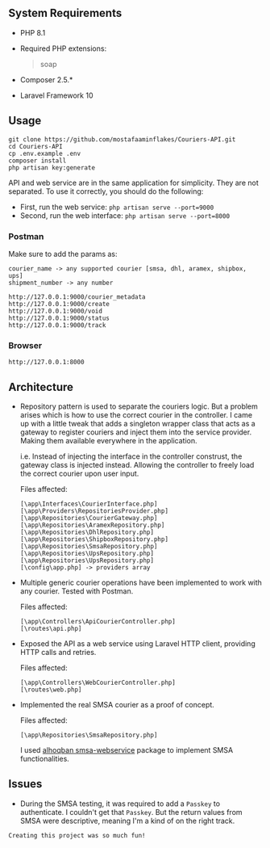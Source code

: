 ## System Requirements

-   PHP 8.1
-   Required PHP extensions:

    > soap

-   Composer 2.5.\*
-   Laravel Framework 10

## Usage

```
git clone https://github.com/mostafaaminflakes/Couriers-API.git
cd Couriers-API
cp .env.example .env
composer install
php artisan key:generate
```

API and web service are in the same application for simplicity. They are not separated. To use it correctly, you should do the following:

-   First, run the web service: `php artisan serve --port=9000`
-   Second, run the web interface: `php artisan serve --port=8000`

### Postman

Make sure to add the params as:

```
courier_name -> any supported courier [smsa, dhl, aramex, shipbox, ups]
shipment_number -> any number
```

```
http://127.0.0.1:9000/courier_metadata
http://127.0.0.1:9000/create
http://127.0.0.1:9000/void
http://127.0.0.1:9000/status
http://127.0.0.1:9000/track
```

### Browser

```
http://127.0.0.1:8000
```

## Architecture

-   Repository pattern is used to separate the couriers logic. But a problem arises which is how to use the correct courier in the controller.
    I came up with a little tweak that adds a singleton wrapper class that acts as a gateway to register couriers and inject them into the service provider. Making them available everywhere in the application.

    i.e. Instead of injecting the interface in the controller construst, the gateway class is injected instead. Allowing the controller to freely load the correct courier upon user input.

    Files affected:

    ```
    [\app\Interfaces\CourierInterface.php]
    [\app\Providers\RepositoriesProvider.php]
    [\app\Repositories\CourierGateway.php]
    [\app\Repositories\AramexRepository.php]
    [\app\Repositories\DhlRepository.php]
    [\app\Repositories\ShipboxRepository.php]
    [\app\Repositories\SmsaRepository.php]
    [\app\Repositories\UpsRepository.php]
    [\app\Repositories\UpsRepository.php]
    [\config\app.php] -> providers array
    ```

-   Multiple generic courier operations have been implemented to work with any courier. Tested with Postman.

    Files affected:

    ```
    [\app\Controllers\ApiCourierController.php]
    [\routes\api.php]
    ```

-   Exposed the API as a web service using Laravel HTTP client, providing HTTP calls and retries.

    Files affected:

    ```
    [\app\Controllers\WebCourierController.php]
    [\routes\web.php]
    ```

-   Implemented the real SMSA courier as a proof of concept.

    Files affected:

    ```
    [\app\Repositories\SmsaRepository.php]
    ```

    I used [alhoqban smsa-webservice](https://github.com/alhoqbani/smsa-webservice) package to implement SMSA functionalities.

## Issues

-   During the SMSA testing, it was required to add a `Passkey` to authenticate. I couldn't get that `Passkey`. But the return values from SMSA were descriptive, meaning I'm a kind of on the right track.

`Creating this project was so much fun!`
